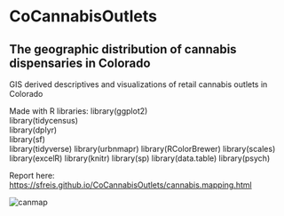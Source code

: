 # CoCannabisOutlets
## The geographic distribution of cannabis dispensaries in Colorado

GIS derived descriptives and visualizations of retail cannabis outlets in Colorado

Made with R libraries: 
library(ggplot2)      
library(tidycensus)  
library(dplyr)        
library(sf)           
library(tidyverse)
library(urbnmapr)
library(RColorBrewer)
library(scales)
library(excelR)
library(knitr)
library(sp)
library(data.table)
library(psych)

Report here: https://sfreis.github.io/CoCannabisOutlets/cannabis.mapping.html

![canmap](https://user-images.githubusercontent.com/54371512/226496103-bd4e857b-39d4-414e-9661-beb98e74dffd.png)
